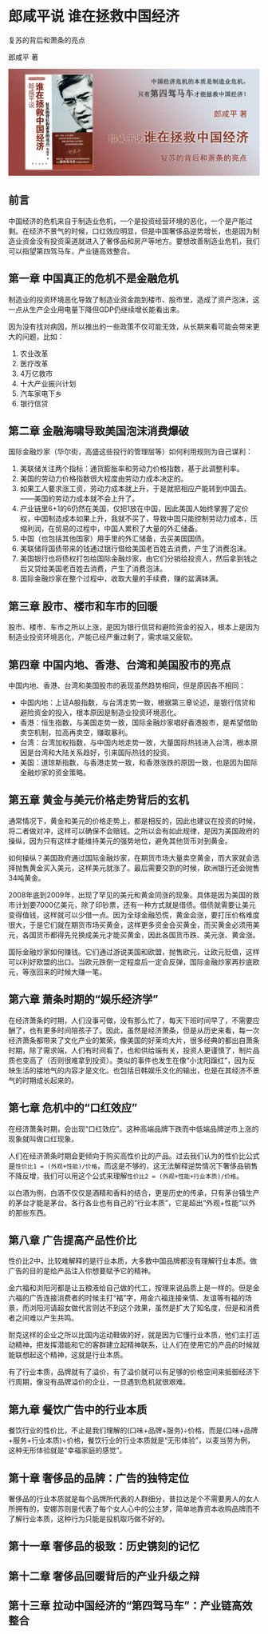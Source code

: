 # 郎咸平说 谁在拯救中国经济

复苏的背后和萧条的亮点

郎咸平 著

![封面](contents/wx-cover.png)

## 前言

中国经济的危机来自于制造业危机，一个是投资经营环境的恶化，一个是产能过剩。在经济不景气的时候，口红效应明显，但是中国奢侈品逆势增长，也是因为制造业资金没有投资渠道就进入了奢侈品和房产等地方。要想改善制造业危机，我们可以指望第四驾马车，产业链高效整合。

## 第一章 中国真正的危机不是金融危机

制造业的投资环境恶化导致了制造业资金跑到楼市、股市里，造成了资产泡沫，这一点从生产企业用电量下降但GDP仍继续增长能看出来。

因为没有找对病因，所以推出的一些政策不仅可能无效，从长期来看可能会带来更大的问题，比如：

1. 农业改革
2. 医疗改革
3. 4万亿救市
4. 十大产业振兴计划
5. 汽车家电下乡
6. 银行信贷

## 第二章 金融海啸导致美国泡沫消费爆破

国际金融炒家（华尔街，高盛这些投行的管理层等）如何利用规则为自己谋利：

1. 美联储关注两个指标：通货膨胀率和劳动力价格指数，基于此调整利率。
2. 美国的劳动力价格指数很大程度由劳动力成本决定的。
3. 如果工人要求涨工资，劳动力成本就上升，于是就把相应产能转到中国去。——美国的劳动力成本就不会上升了。
4. 产业链里6+1的6仍然在美国，仅把1放在中国，因此美国人始终掌握了定价权，中国制造成本如果上升，我就不买了，导致中国只能控制劳动力成本，压缩利润，在贸易的过程中，中国人累积了大量的外汇储备。
5. 中国（也包括其他国家）用手里的外汇储备，去买美国国债。
6. 美联储将国债带来的钱通过银行借给美国老百姓去消费，产生了消费泡沫。
7. 美国银行也将债权打包给国际金融炒家，由它们分销给投资人，然后拿到钱之后又贷给美国老百姓去消费，产生了消费泡沫。
8. 国际金融炒家在整个过程中，收取大量的手续费，赚的盆满钵满。

## 第三章 股市、楼市和车市的回暖

股市、楼市、车市之所以上涨，是因为银行信贷和避险资金的投入，根本上是因为制造业投资环境恶化，产能已经严重过剩了，需求端又疲软。

## 第四章 中国内地、香港、台湾和美国股市的亮点

中国内地、香港、台湾和美国股市的表现虽然趋势相同，但是原因各不相同：

- 中国内地：上证A股指数，与台湾走势一致，根据第三章论述，是银行信贷和避险资金的投入，根本原因是制造业投资环境恶化。
- 香港：恒生指数，与美国走势一致，国际金融炒家唱好香港股市，是希望借助卖空机制，拉高再卖空，赚取暴利。
- 台湾：台湾加权指数，与中国内地走势一致，大量国际热钱进入台湾，根本原因是台湾和大陆关系趋好，引来国际热钱的投资。
- 美国：道琼斯指数，与香港走势一致，和香港涨跌的原因一致，也是因为国际金融炒家的资金策略。

## 第五章 黄金与美元价格走势背后的玄机

通常情况下，黄金和美元的价格走势上，都是相反的，因此也建议在投资的时候，将二者做对冲，这样可以确保不会赔钱。之所以会有如此规律，是因为美国政府的操纵，因为只有这样才能维持美元的强势地位，避免其他货币对到黄金。

如何操纵？美国政府通过国际金融炒家，在期货市场大量卖空黄金，而大家就会选择抛售黄金买入美元，这样美元就涨了。最后需要交割的时候，欧洲银行还会抛售34吨黄金。

2008年底到2009年，出现了罕见的美元和黄金同涨的现象。具体是因为美国的救市计划要7000亿美元，除了印钞票，还有一种方式就是借债。借债就需要让美元变得值钱，这样就可以少借一点。因为全球金融恐慌，黄金会涨，要打压价格难度很大，于是它们就在期货市场买黄金，这样更多资金会买黄金，而买黄金必须用美元，各国货币都得先兑换成美元才能买黄金，因此各国货币跌、美元涨、黄金涨。

国际金融炒家如何赚钱。它们通过游说美国和欧盟，抛售欧元，让欧元贬值，这样可以利好欧盟的出口。当欧元跌倒一定程度后一定会反弹，国际金融炒家再抄底欧元，等涨回来的时候大赚一笔。

## 第六章 萧条时期的“娱乐经济学”

在经济萧条的时期，人们没事可做，没有那么忙了，每天下班时间早了，不需要应酬了，也有更多时间陪孩子了。因此，虽然是经济萧条，但是从历史来看，每一次经济萧条都带来了文化产业的繁荣，像美国的好莱坞大片，很多经典的都出自萧条时期，除了需求端，人们有时间看了，也和供给端有关，投资人更谨慎了，制片品质也变高了（否则很难拿到投资）。类似的事件也发生在像“小沈阳蹿红”，因为反映生活的接地气的内容才是文化。也包括日韩娱乐文化的输出，也是在其经济不景气的时期成长起来的。

## 第七章 危机中的“口红效应”

在经济萧条时期，会出现“口红效应”。这种高端品牌下跌而中低端品牌逆市上涨的现象就叫做口红现象。

人们在经济萧条时期会更倾向于购买高性价比的产品。过去我们认为的性价比公式是`性价比1 = (外观+性能)/价格`，而这是不够的，这无法解释逆势情况下奢侈品销售不降反增，我们可以用这个公式来理解`性价比2 = (外观+性能+行业本质)/价格`。

以白酒为例，白酒不仅仅是酒精和香料的结合，更是历史的传承，只有茅台镇生产的茅台才能是茅台。各行各业也有自己的“行业本质”，它是超出“外观+性能”以外的那些东西。

## 第八章 广告提高产品性价比

性价比2中，比较难解释的是行业本质，大多数中国品牌都没有理解行业本质。做广告的目的是给产品注入你想要赋予它的精神。

金六福和浏阳河都是让五粮液给自己做的代工，按理来说品质上是一样的。但是金六福的广告连接消费者的时候主打“福”字，用金六福连接亲情、友谊等有福的场景，而浏阳河请超女做代言则达不到这个效果，虽然是扩大了知名度，但是和消费者之间难以产生共鸣。

耐克这样的企业之所以比国内运动鞋做的好，就是因为它懂行业本质，他们主打运动精神，把发挥潜能和它的客群建立起精神联系，让人们在使用它的产品的时候就能联想起这个精神，这就是行业本质。

有了行业本质，品牌就有了溢价，有了溢价就可以有足够的价格空间来抵御经济下行周期，像没有品牌溢价的企业，一旦遇到危机就很艰难。

## 第九章 餐饮广告中的行业本质

餐饮行业的性价比，不止是我们理解的(口味+品牌+服务)÷价格，而是(口味+品牌+服务+行业本质)÷价格，餐饮行业的行业本质就是“无形体验”，以麦当劳为例，这种无形体验就是“幸福家庭的感觉”。

## 第十章 奢侈品的品牌：广告的独特定位

奢侈品的行业本质就是每个品牌所代表的人群细分，普拉达是个不需要男人的女人所拥有的，安娜苏则是代表了每个女人心中的公主梦，简单地靠资本收购品牌而不了解行业本质，这种行为只能是投机取巧做不好的。

## 第十一章 奢侈品的极致：历史镌刻的记忆

## 第十二章 奢侈品回暖背后的产业升级之辩

## 第十三章 拉动中国经济的“第四驾马车”：产业链高效整合
